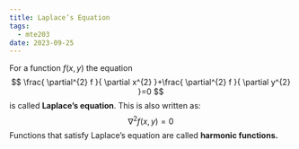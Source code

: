 ```yaml
---
title: Laplace’s Equation
tags:
  - mte203
date: 2023-09-25
---
```

For a function $f(x,y)$ the equation 
$$
\frac{ \partial^{2} f }{ \partial x^{2} }+\frac{ \partial^{2} f }{ \partial y^{2} }=0
$$ is called **Laplace’s equation**. This is also written as:
$$
\nabla^{2}f(x,y)=0
$$
Functions that satisfy Laplace’s equation are called **harmonic functions.**